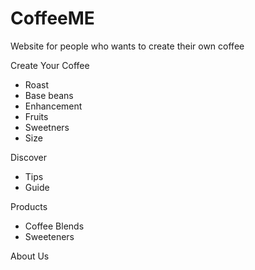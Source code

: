 # CoffeeME
Website for people who wants to create their own coffee
<p>Create Your Coffee
  <ul>
    <li>Roast</li>
    <li>Base beans</li>
    <li>Enhancement</li>
    <li>Fruits</li>
    <li>Sweetners</li>
    <li>Size</li>
  </ul>
</p>
<p>Discover
  <ul>
    <li>Tips</li>
    <li>Guide</li>
  </ul>
</p>
<p> Products
  <ul>
    <li>Coffee Blends</li>
    <li>Sweeteners</li>
  </ul
</p>
<p>About Us
</p>

